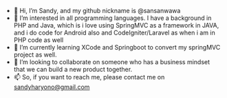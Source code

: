 - 👋 Hi, I’m Sandy, and my github nickname is @sansanwawa
- 👀 I’m interested in all programming languages. I have a background in PHP and Java, which is i love using SpringMVC as a framework in JAVA, and i do code for Android also and CodeIgniter/Laravel as when i am in PHP code as well
- 🌱 I’m currently learning XCode and Springboot to convert my springMVC project as well.
- 💞️ I’m looking to collaborate on someone who has a business mindset that we can build a new product together.
- 📫 So, if you want to reach me, please contact me on sandyharyono@gmail.com

<!---
sansanwawa/sansanwawa is a ✨ special ✨ repository because its `README.md` (this file) appears on your GitHub profile.
You can click the Preview link to take a look at your changes.
--->
